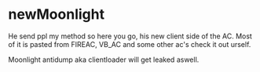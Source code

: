 # newMoonlight
He send ppl my method so here you go, his new client side of the AC. Most of it is pasted from FIREAC, VB_AC and some other ac's check it out urself.

Moonlight antidump aka clientloader will get leaked aswell. 
